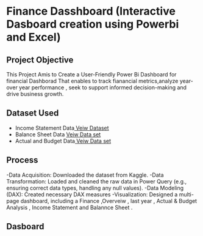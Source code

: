 # Finance Dasshboard (Interactive Dasboard creation using Powerbi and Excel)

## Project Objective 

 This Project Amis to Create  a User-Friendly Power Bi Dashboard for financial Dashborad That enables to track fianancial metrics,analyze year-over year performance , seek to support informed decision-making and drive business growth.


## Dataset Used

- Income Statement Data<a href="https://github.com/sanaperveen1307-glitch/Finance-Dashboard-/blob/main/Income%20satement.csv"> Veiw Dataset </a>
- Balance Sheet Data <a href="https://github.com/sanaperveen1307-glitch/Finance-Dashboard-/blob/main/Balance%20sheet%20yearly%20data.csv"> Veiw Data set </a>
- Actual and Budget Data<a href="https://github.com/sanaperveen1307-glitch/Finance-Dashboard-/blob/main/Actual%20Vs%20BUDGET.csv"> Veiw Data set </a>
## Process 

-Data Acquisition: Downloaded the dataset from Kaggle.
-Data Transformation: Loaded and cleaned the raw data in Power Query (e.g., ensuring correct data types, handling any null values).
-Data Modeling (DAX): Created necessary DAX measures 
-Visualization: Designed a multi-page dashboard, including a Finance ,Overveiw , last year , Actual & Budget Analysis , Income Statement and  Balannce Sheet .

## Dasboard 

